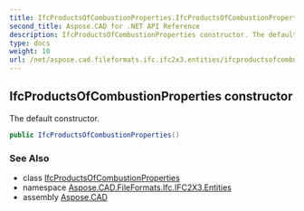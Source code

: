 ```yaml
---
title: IfcProductsOfCombustionProperties.IfcProductsOfCombustionProperties
second_title: Aspose.CAD for .NET API Reference
description: IfcProductsOfCombustionProperties constructor. The default constructor
type: docs
weight: 10
url: /net/aspose.cad.fileformats.ifc.ifc2x3.entities/ifcproductsofcombustionproperties/ifcproductsofcombustionproperties/
---
```

## IfcProductsOfCombustionProperties constructor

The default constructor.

```csharp
public IfcProductsOfCombustionProperties()
```

### See Also

* class [IfcProductsOfCombustionProperties](../)
* namespace [Aspose.CAD.FileFormats.Ifc.IFC2X3.Entities](../../ifcproductsofcombustionproperties/)
* assembly [Aspose.CAD](../../../)



